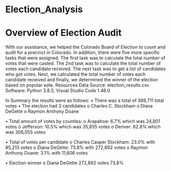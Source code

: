 # Election_Analysis

# Overview of Election Audit
With our assistance, we helped the Colorado Board of Election to count and audit for a precinct in Colorado. In addition, there were five more specific tasks that were assigned. The first task was to calculate the total number of votes that were casted. The 2nd task was to calculate the total number of votes each candidate received. The next task was to get a list of candidates who got votes. Next, we calculated the total number of votes each candidate received and finally, we determined the winner of the election based on popular vote.
Resources
Data Source: election_results.csv
Software: Python 3.8.3, Visual Studio Code 1.46.0

In Summary the results were as follows:
•	There was a total of 369,711 total votes 
•	The election had 3 candidates 
o	Charles C. Stockham
o	Diana DeGette
o	Raymon Anthony Doane

•	Total amount of votes by counties:
o	Arapahoe: 6.7% which was 24,801 votes
o	Jefferson: 10.5% which was 35,855 votes
o	Denver: 82.8% which was 306,055 votes

•	Total of votes per candidate
o	Charles Casper Stockham: 23.0% with 85,213 votes
o	 Diana DeGette: 73.8% with 272,892 votes
o	 Raymon Anthony Doane: 3.1% with 11,606 votes

•	Election winner
o	Diana DeGette
272,892 votes
73.8%
